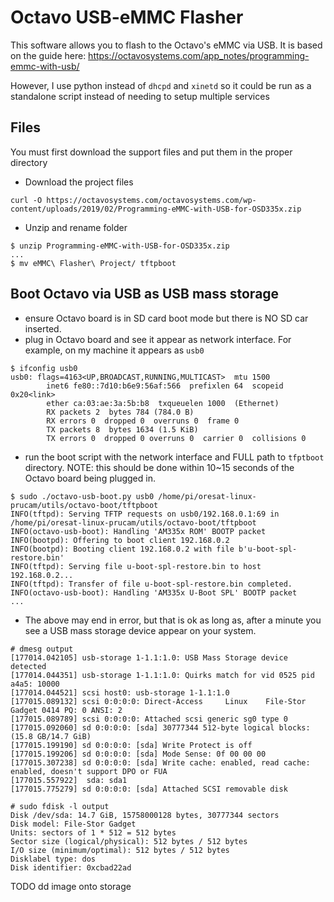 # Octavo USB-eMMC Flasher
This software allows you to flash to the Octavo's eMMC via USB. It is based on
the guide here: 
https://octavosystems.com/app_notes/programming-emmc-with-usb/

However, I use python instead of `dhcpd` and `xinetd` so it could be run as
a standalone script instead of needing to setup multiple services

## Files
You must first download the support files and put them in the proper directory
- Download the project files
```
curl -O https://octavosystems.com/octavosystems.com/wp-content/uploads/2019/02/Programming-eMMC-with-USB-for-OSD335x.zip
```
- Unzip and rename folder
```
$ unzip Programming-eMMC-with-USB-for-OSD335x.zip
...
$ mv eMMC\ Flasher\ Project/ tftpboot
```

## Boot Octavo via USB as USB mass storage
- ensure Octavo board is in SD card boot mode but there is NO SD car inserted.
- plug in Octavo board and see it appear as network interface. For example, on
  my machine it appears as `usb0`
```
$ ifconfig usb0
usb0: flags=4163<UP,BROADCAST,RUNNING,MULTICAST>  mtu 1500
        inet6 fe80::7d10:b6e9:56af:566  prefixlen 64  scopeid 0x20<link>
        ether ca:03:ae:3a:5b:b8  txqueuelen 1000  (Ethernet)
        RX packets 2  bytes 784 (784.0 B)
        RX errors 0  dropped 0  overruns 0  frame 0
        TX packets 8  bytes 1634 (1.5 KiB)
        TX errors 0  dropped 0 overruns 0  carrier 0  collisions 0
```
- run the boot script with the network interface and FULL path to `tfptboot`
  directory. NOTE: this should be done within 10~15 seconds of the Octavo board
  being plugged in.
```
$ sudo ./octavo-usb-boot.py usb0 /home/pi/oresat-linux-prucam/utils/octavo-boot/tftpboot
INFO(tftpd): Serving TFTP requests on usb0/192.168.0.1:69 in /home/pi/oresat-linux-prucam/utils/octavo-boot/tftpboot
INFO(octavo-usb-boot): Handling 'AM335x ROM' BOOTP packet
INFO(bootpd): Offering to boot client 192.168.0.2
INFO(bootpd): Booting client 192.168.0.2 with file b'u-boot-spl-restore.bin'
INFO(tftpd): Serving file u-boot-spl-restore.bin to host 192.168.0.2...
INFO(tftpd): Transfer of file u-boot-spl-restore.bin completed.
INFO(octavo-usb-boot): Handling 'AM335x U-Boot SPL' BOOTP packet
...
```  
- The above may end in error, but that is ok as long as, after a minute you see
  a USB mass storage device appear on your system.
```
# dmesg output
[177014.042105] usb-storage 1-1.1:1.0: USB Mass Storage device detected
[177014.044351] usb-storage 1-1.1:1.0: Quirks match for vid 0525 pid a4a5: 10000
[177014.044521] scsi host0: usb-storage 1-1.1:1.0
[177015.089132] scsi 0:0:0:0: Direct-Access     Linux    File-Stor Gadget 0414 PQ: 0 ANSI: 2
[177015.089789] scsi 0:0:0:0: Attached scsi generic sg0 type 0
[177015.092060] sd 0:0:0:0: [sda] 30777344 512-byte logical blocks: (15.8 GB/14.7 GiB)
[177015.199190] sd 0:0:0:0: [sda] Write Protect is off
[177015.199206] sd 0:0:0:0: [sda] Mode Sense: 0f 00 00 00
[177015.307238] sd 0:0:0:0: [sda] Write cache: enabled, read cache: enabled, doesn't support DPO or FUA
[177015.557922]  sda: sda1
[177015.775279] sd 0:0:0:0: [sda] Attached SCSI removable disk
```
```
# sudo fdisk -l output
Disk /dev/sda: 14.7 GiB, 15758000128 bytes, 30777344 sectors
Disk model: File-Stor Gadget
Units: sectors of 1 * 512 = 512 bytes
Sector size (logical/physical): 512 bytes / 512 bytes
I/O size (minimum/optimal): 512 bytes / 512 bytes
Disklabel type: dos
Disk identifier: 0xcbad22ad
```

TODO dd image onto storage
